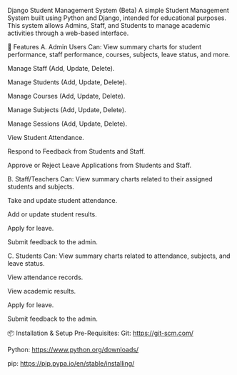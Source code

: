 Django Student Management System (Beta)
A simple Student Management System built using Python and Django, intended for educational purposes. This system allows Admins, Staff, and Students to manage academic activities through a web-based interface.

🔧 Features
A. Admin Users Can:
View summary charts for student performance, staff performance, courses, subjects, leave status, and more.

Manage Staff (Add, Update, Delete).

Manage Students (Add, Update, Delete).

Manage Courses (Add, Update, Delete).

Manage Subjects (Add, Update, Delete).

Manage Sessions (Add, Update, Delete).

View Student Attendance.

Respond to Feedback from Students and Staff.

Approve or Reject Leave Applications from Students and Staff.

B. Staff/Teachers Can:
View summary charts related to their assigned students and subjects.

Take and update student attendance.

Add or update student results.

Apply for leave.

Submit feedback to the admin.

C. Students Can:
View summary charts related to attendance, subjects, and leave status.

View attendance records.

View academic results.

Apply for leave.

Submit feedback to the admin.

📦 Installation & Setup
Pre-Requisites:
Git: https://git-scm.com/

Python: https://www.python.org/downloads/

pip: https://pip.pypa.io/en/stable/installing/
